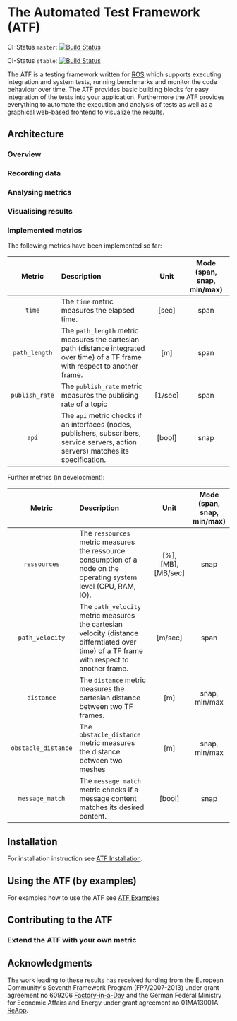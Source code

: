 # The Automated Test Framework (ATF)

CI-Status ```master```: [![Build Status](https://travis-ci.org/ipa-fmw/atf.svg?branch=master)](https://travis-ci.org/ipa-fmw/atf)

CI-Status ```stable```: [![Build Status](https://travis-ci.org/ipa-fmw/atf.svg?branch=stable)](https://travis-ci.org/ipa-fmw/atf)

The ATF is a testing framework written for [ROS](http://www.ros.org/) which supports executing integration and system tests, running benchmarks and monitor the code behaviour over time. The ATF provides basic building blocks for easy integration of the tests into your application. Furthermore the ATF provides everything to automate the execution and analysis of tests as well as a graphical web-based frontend to visualize the results.

## Architecture
### Overview
### Recording data
### Analysing metrics
### Visualising results
### Implemented metrics
The following metrics have been implemented so far:

| Metric        | Description   | Unit  | Mode (span, snap, min/max) |
|:-------------:|:--------------|:-----:|:--------------------------:|
| ```time```    | The ```time``` metric measures the elapsed time. | [sec] | span |
| ```path_length```      | The ```path_length``` metric measures the cartesian path (distance integrated over time) of a TF frame with respect to another frame.    |  [m] | span |
| ```publish_rate``` | The ```publish_rate``` metric measures the publising rate of a topic   | [1/sec] | span |
| ```api``` | The ```api``` metric checks if an interfaces (nodes, publishers, subscribers, service servers, action servers) matches its specification. | [bool] | snap |

Further metrics (in development):

| Metric        | Description   | Unit  | Mode (span, snap, min/max) |
|:-------------:|:--------------|:-----:|:--------------------------:|
| ```ressources```    | The ```ressources``` metric measures the ressource consumption of a node on the operating system level (CPU, RAM, IO). | [%], [MB], [MB/sec] | snap |
| ```path_velocity```      | The ```path_velocity``` metric measures the cartesian velocity (distance differntiated over time) of a TF frame with respect to another frame.    |  [m/sec] | span |
| ```distance```      | The ```distance``` metric measures the cartesian distance between two TF frames.    |  [m] | snap, min/max |
| ```obstacle_distance``` | The ```obstacle_distance``` metric measures the distance between two meshes   | [m] | snap, min/max |
| ```message_match``` | The ```message_match``` metric checks if a message content matches its desired content. | [bool] | snap |

## Installation
For installation instruction see [ATF Installation](https://github.com/ipa-fmw/atf/blob/docu/doc/Installation.md).

## Using the ATF (by examples)
For examples how to use the ATF see [ATF Examples](https://github.com/ipa-fmw/atf/blob/docu/doc/Examples.md)

## Contributing to the ATF
### Extend the ATF with your own metric

## Acknowledgments
The work leading to these results has received funding from the European Community's Seventh Framework Program (FP7/2007-2013) under grant agreement no 609206 [Factory-in-a-Day](http://www.factory-in-a-day.eu/) and the German Federal Ministry for Economic Affairs and Energy under grant agreement no 01MA13001A [ReApp](http://www.reapp-projekt.de/).
